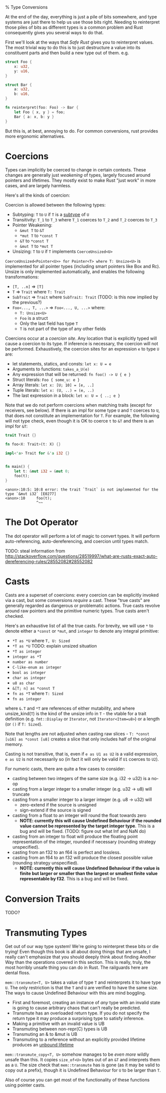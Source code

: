 % Type Conversions

At the end of the day, everything is just a pile of bits somewhere, and type systems
are just there to help us use those bits right. Needing to reinterpret those piles
of bits as different types is a common problem and Rust consequently gives you
several ways to do that.

First we'll look at the ways that *Safe Rust* gives you to reinterpret values. The
most trivial way to do this is to just destructure a value into its constituent
parts and then build a new type out of them. e.g.

```rust
struct Foo {
    x: u32,
    y: u16,
}

struct Bar {
    a: u32,
    b: u16,
}

fn reinterpret(foo: Foo) -> Bar {
    let Foo { x, y } = foo;
    Bar { a: x, b: y }
}
```

But this is, at best, annoying to do. For common conversions, rust provides
more ergonomic alternatives.




# Coercions

Types can implicitly be coerced to change in certain contexts. These changes are
generally just *weakening* of types, largely focused around pointers and lifetimes.
They mostly exist to make Rust "just work" in more cases, and are largely harmless.

Here's all the kinds of coercion:


Coercion is allowed between the following types:

* Subtyping: `T` to `U` if `T` is a [subtype](lifetimes.html#subtyping-and-variance)
  of `U`
* Transitivity: `T_1` to `T_3` where `T_1` coerces to `T_2` and `T_2` coerces to `T_3`
* Pointer Weakening:
    * `&mut T` to `&T`
    * `*mut T` to `*const T`
    * `&T` to `*const T`
    * `&mut T` to `*mut T`
* Unsizing: `T` to `U` if `T` implements `CoerceUnsized<U>`

`CoerceUnsized<Pointer<U>> for Pointer<T> where T: Unsize<U>` is implemented
for all pointer types (including smart pointers like Box and Rc). Unsize is
only implemented automatically, and enables the following transformations:

* `[T, ..n]` => `[T]`
* `T` => `Trait` where `T: Trait`
* `SubTrait` => `Trait` where `SubTrait: Trait` (TODO: is this now implied by the previous?)
* `Foo<..., T, ...>` => `Foo<..., U, ...>` where:
    * `T: Unsize<U>`
    * `Foo` is a struct
    * Only the last field has type `T`
    * `T` is not part of the type of any other fields

Coercions occur at a *coercion site*. Any location that is explicitly typed
will cause a coercion to its type. If inference is necessary, the coercion will
not be performed. Exhaustively, the coercion sites for an expression `e` to
type `U` are:

* let statements, statics, and consts: `let x: U = e`
* Arguments to functions: `takes_a_U(e)`
* Any expression that will be returned: `fn foo() -> U { e }`
* Struct literals: `Foo { some_u: e }`
* Array literals: `let x: [U; 10] = [e, ..]`
* Tuple literals: `let x: (U, ..) = (e, ..)`
* The last expression in a block: `let x: U = { ..; e }`

Note that we do not perform coercions when matching traits (except for
receivers, see below). If there is an impl for some type `U` and `T` coerces to
`U`, that does not constitute an implementation for `T`. For example, the
following will not type check, even though it is OK to coerce `t` to `&T` and
there is an impl for `&T`:

```rust
trait Trait {}

fn foo<X: Trait>(t: X) {}

impl<'a> Trait for &'a i32 {}


fn main() {
    let t: &mut i32 = &mut 0;
    foo(t);
}
```

```text
<anon>:10:5: 10:8 error: the trait `Trait` is not implemented for the type `&mut i32` [E0277]
<anon>:10     foo(t);
              ^~~
```




# The Dot Operator

The dot operator will perform a lot of magic to convert types. It will perform
auto-referencing, auto-dereferencing, and coercion until types match.

TODO: steal information from http://stackoverflow.com/questions/28519997/what-are-rusts-exact-auto-dereferencing-rules/28552082#28552082




# Casts

Casts are a superset of coercions: every coercion can be explicitly invoked via a
cast, but some conversions *require* a cast. These "true casts" are generally regarded
as dangerous or problematic actions. True casts revolve around raw pointers and
the primitive numeric types. True casts aren't checked.

Here's an exhaustive list of all the true casts. For brevity, we will use `*`
to denote either a `*const` or `*mut`, and `integer` to denote any integral primitive:

 * `*T as *U` where `T, U: Sized`
 * `*T as *U` TODO: explain unsized situation
 * `*T as integer`
 * `integer as *T`
 * `number as number`
 * `C-like-enum as integer`
 * `bool as integer`
 * `char as integer`
 * `u8 as char`
 * `&[T; n] as *const T`
 * `fn as *T` where `T: Sized`
 * `fn as integer`

where `&.T` and `*T` are references of either mutability,
and where unsize_kind(`T`) is the kind of the unsize info
in `T` - the vtable for a trait definition (e.g. `fmt::Display` or
`Iterator`, not `Iterator<Item=u8>`) or a length (or `()` if `T: Sized`).

Note that lengths are not adjusted when casting raw slices -
`T: *const [u16] as *const [u8]` creates a slice that only includes
half of the original memory.

Casting is not transitive, that is, even if `e as U1 as U2` is a valid
expression, `e as U2` is not necessarily so (in fact it will only be valid if
`U1` coerces to `U2`).

For numeric casts, there are quite a few cases to consider:

* casting between two integers of the same size (e.g. i32 -> u32) is a no-op
* casting from a larger integer to a smaller integer (e.g. u32 -> u8) will truncate
* casting from a smaller integer to a larger integer (e.g. u8 -> u32) will
    * zero-extend if the source is unsigned
    * sign-extend if the source is signed
* casting from a float to an integer will round the float towards zero
    * **NOTE: currently this will cause Undefined Behaviour if the rounded
      value cannot be represented by the target integer type**. This is a bug
      and will be fixed. (TODO: figure out what Inf and NaN do)
* casting from an integer to float will produce the floating point representation
  of the integer, rounded if necessary (rounding strategy unspecified).
* casting from an f32 to an f64 is perfect and lossless.
* casting from an f64 to an f32 will produce the closest possible value
  (rounding strategy unspecified).
    * **NOTE: currently this will cause Undefined Behaviour if the value
      is finite but larger or smaller than the largest or smallest finite
      value representable by f32**. This is a bug and will be fixed.





# Conversion Traits

TODO?




# Transmuting Types

Get out of our way type system! We're going to reinterpret these bits or die
trying! Even though this book is all about doing things that are unsafe, I really
can't emphasize that you should deeply think about finding Another Way than the
operations covered in this section. This is really, truly, the most horribly
unsafe thing you can do in Rust. The railguards here are dental floss.

`mem::transmute<T, U>` takes a value of type `T` and reinterprets it to have
type `U`. The only restriction is that the `T` and `U` are verified to have the
same size. The ways to cause Undefined Behaviour with this are mind boggling.

* First and foremost, creating an instance of *any* type with an invalid state
  is going to cause arbitrary chaos that can't really be predicted.
* Transmute has an overloaded return type. If you do not specify the return type
  it may produce a surprising type to satisfy inference.
* Making a primitive with an invalid value is UB
* Transmuting between non-repr(C) types is UB
* Transmuting an & to &mut is UB
* Transmuting to a reference without an explicitly provided lifetime
  produces an [unbound lifetime](lifetimes.html#unbounded-lifetimes)

`mem::transmute_copy<T, U>` somehow manages to be *even more* wildly unsafe than
this. It copies `size_of<U>` bytes out of an `&T` and interprets them as a `U`.
The size check that `mem::transmute` has is gone (as it may be valid to copy
out a prefix), though it is Undefined Behaviour for `U` to be larger than `T`.

Also of course you can get most of the functionality of these functions using
pointer casts.
